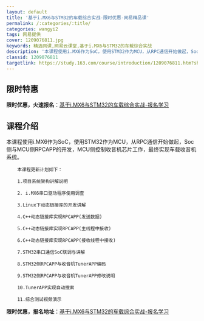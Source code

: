 ```yaml
---
layout: default
title: '基于i.MX6与STM32的车载综合实战-限时优惠-网易精品课'
permalink: /:categories/:title/
categories: wangyi2
tags: 网易提供
cover: 1209076811.jpg
keywords: 精选网课,网易云课堂,基于i.MX6与STM32的车载综合实战
description: '本课程使用i.MX6作为SoC，使用STM32作为MCU，从RPC通信开始做起，Soc侧与MCU侧RPCAPP的开发，M'
classid: 1209076811
targetlink: https://study.163.com/course/introduction/1209076811.htm?share=1&shareId=1025206652&utm_campaign=share&utm_medium=iphoneShare&utm_source=&utm_u=1025206652
---
```


## 限时特惠

**限时优惠，火速报名**：[基于i.MX6与STM32的车载综合实战-报名学习](https://study.163.com/course/introduction/1209076811.htm?share=1&shareId=1025206652&utm_campaign=share&utm_medium=iphoneShare&utm_source=&utm_u=1025206652)

## 课程介绍

本课程使用i.MX6作为SoC，使用STM32作为MCU，从RPC通信开始做起，Soc侧与MCU侧RPCAPP的开发，MCU侧控制收音机芯片工作，最终实现车载收音机系统。

        本课程更新计划如下：

        1.项目系统架构讲解说明

        2. i.MX6串口驱动程序使用调查

        3.Linux下动态链接库的开发讲解

        4.C++动态链接库实现RPCAPP(发送数据)

        5.C++动态链接库实现RPCAPP(主线程中接收)

        6.C++动态链接库实现RPCAPP(接收线程中接收)

        7.STM32串口通信SoC联调与讲解

        8.STM32侧RPCAPP与收音机TunerAPP编码

        9.STM32侧RPCAPP与收音机TunerAPP修改说明

        10.TunerAPP实现自动搜索

        11.综合测试视频演示

**限时优惠，报名地址**：[基于i.MX6与STM32的车载综合实战-报名学习](https://study.163.com/course/introduction/1209076811.htm?share=1&shareId=1025206652&utm_campaign=share&utm_medium=iphoneShare&utm_source=&utm_u=1025206652)

